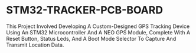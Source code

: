 # STM32-TRACKER-PCB-BOARD
This Project Involved Developing A Custom-Designed GPS Tracking Device Using An STM32 Microcontroller And A NEO GPS Module, Complete With A Reset Button, Status Leds, And A Boot Mode Selector To Capture And Transmit Location Data.
